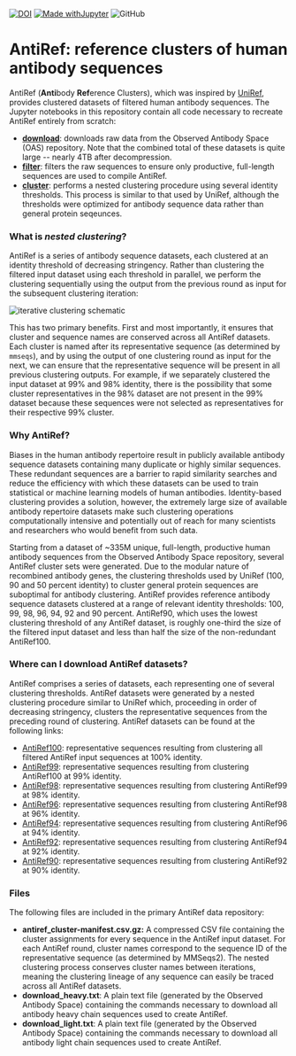 [![DOI](https://zenodo.org/badge/DOI/10.5281/zenodo.7474336.svg)](https://doi.org/10.5281/zenodo.7474336)
[![Made withJupyter](https://img.shields.io/badge/Made%20with-Jupyter-orange?logo=Jupyter)](https://jupyter.org/try)
![GitHub](https://img.shields.io/github/license/briney/antiref)


# AntiRef: reference clusters of human antibody sequences

AntiRef (**Anti**body **Ref**erence Clusters), which was inspired by [UniRef](https://academic.oup.com/bioinformatics/article/23/10/1282/197795), provides clustered datasets of filtered human antibody sequences. The Jupyter notebooks in this repository contain all code necessary to recreate AntiRef entirely from scratch:

* **[download](download.ipynb)**: downloads raw data from the Observed Antibody Space (OAS) repository. Note that the combined total of these datasets is quite large -- nearly 4TB after decompression.
* **[filter](filter.ipynb)**: filters the raw sequences to ensure only productive, full-length sequences are used to compile AntiRef.
* **[cluster](cluster.ipynb)**: performs a nested clustering procedure using several identity thresholds. This process is similar to that used by UniRef, although the thresholds were optimized for antibody sequence data rather than general protein seqeunces. 

### What is *nested clustering*?
AntiRef is a series of antibody sequence datasets, each clustered at an identity threshold of decreasing stringency. Rather than clustering the filtered input dataset using each threshold in parallel, we perform the clustering sequentially using the output from the previous round as input for the subsequent clustering iteration:

![iterative clustering schematic](https://www.github.com/briney/blob/main/img/antiref_iterative-clustering.jpg?raw=true)

This has two primary benefits. First and most importantly, it ensures that cluster and sequence names are conserved across all AntiRef datasets. Each cluster is named after its representative sequence (as determined by `mmseqs`), and by using the output of one clustering round as input for the next, we can ensure that the representative sequence will be present in all previous clustering outputs. For example, if we separately clustered the input dataset at 99% and 98% identity, there is the possibility that some cluster representatives in the 98% dataset are not present in the 99% dataset because these sequences were not selected as representatives for their respective 99% cluster.

### Why AntiRef?
Biases in the human antibody repertoire result in publicly available antibody sequence datasets containing many duplicate or highly similar sequences. These redundant sequences are a barrier to rapid similarity searches and reduce the efficiency with which these datasets can be used to train statistical or machine learning models of human antibodies. Identity-based clustering provides a solution, however, the extremely large size of available antibody repertoire datasets make such clustering operations computationally intensive and potentially out of reach for many scientists and researchers who would benefit from such data.

Starting from a dataset of ~335M unique, full-length, productive human antibody sequences from the Observed Antibody Space repository, several AntiRef cluster sets were generated. Due to the modular nature of recombined antibody genes, the clustering thresholds used by UniRef (100, 90 and 50 percent identity) to cluster general protein sequences are suboptimal for antibody clustering. AntiRef provides reference antibody sequence datasets clustered at a range of relevant identity thresholds: 100, 99, 98, 96, 94, 92 and 90 percent. AntiRef90, which uses the lowest clustering threshold of any AntiRef dataset, is roughly one-third the size of the filtered input dataset and less than half the size of the non-redundant AntiRef100.

### Where can I download AntiRef datasets?
AntiRef comprises a series of datasets, each representing one of several clustering thresholds. AntiRef datasets were generated by a nested clustering procedure similar to UniRef which, proceeding in order of decreasing stringency, clusters the representative sequences from the preceding round of clustering. AntiRef datasets can be found at the following links:

* [AntiRef100](https://doi.org/10.5281/zenodo.7474657): representative sequences resulting from clustering all filtered AntiRef input sequences at 100% identity.
* [AntiRef99](https://doi.org/10.5281/zenodo.7475961): representative sequences resulting from clustering AntiRef100 at 99% identity.
* [AntiRef98](https://doi.org/10.5281/zenodo.7476040): representative sequences resulting from clustering AntiRef99 at 98% identity.
* [AntiRef96](https://doi.org/10.5281/zenodo.7487182): representative sequences resulting from clustering AntiRef98 at 96% identity.
* [AntiRef94](https://doi.org/10.5281/zenodo.7487199): representative sequences resulting from clustering AntiRef96 at 94% identity.
* [AntiRef92](https://doi.org/10.5281/zenodo.7487264): representative sequences resulting from clustering AntiRef94 at 92% identity.
* [AntiRef90](https://doi.org/10.5281/zenodo.7487298): representative sequences resulting from clustering AntiRef92 at 90% identity.

### Files
The following files are included in the primary AntiRef data repository:

* **antiref_cluster-manifest.csv.gz:** A compressed CSV file containing the cluster assignments for every sequence in the AntiRef input dataset. For each AntiRef round, cluster names correspond to the sequence ID of the representative sequence (as determined by MMSeqs2). The nested clustering process conserves cluster names between iterations, meaning the clustering lineage of any sequence can easily be traced across all AntiRef datasets.
* **download_heavy.txt**: A plain text file (generated by the Observed Antibody Space) containing the commands necessary to download all antibody heavy chain sequences used to create AntiRef.
* **download_light.txt**: A plain text file (generated by the Observed Antibody Space) containing the commands necessary to download all antibody light chain sequences used to create AntiRef.


